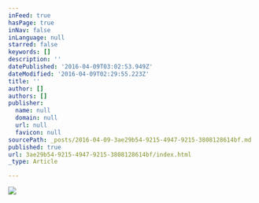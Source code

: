 ```yaml
---
inFeed: true
hasPage: true
inNav: false
inLanguage: null
starred: false
keywords: []
description: ''
datePublished: '2016-04-09T03:02:53.949Z'
dateModified: '2016-04-09T02:29:55.223Z'
title: ''
author: []
authors: []
publisher:
  name: null
  domain: null
  url: null
  favicon: null
sourcePath: _posts/2016-04-09-3ae29b54-9215-4947-9215-3808128614bf.md
published: true
url: 3ae29b54-9215-4947-9215-3808128614bf/index.html
_type: Article

---
```

![](https://the-grid-user-content.s3-us-west-2.amazonaws.com/ce3a2068-e0e0-43ff-b15d-eb60bb2fd855.jpg)